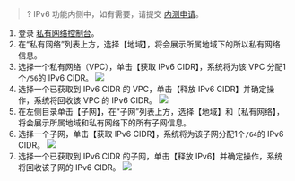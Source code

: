 >? IPv6 功能内侧中，如有需要，请提交 [内测申请]()。

1. 登录 [私有网络控制台](https://console.cloud.tencent.com/vpc)。
2. 在“私有网络”列表上方，选择【地域】，将会展示所属地域下的所以私有网络信息。
3. 选择一个私有网络（VPC），单击【获取 IPv6 CIDR】，系统将为该 VPC 分配1个`/56`的 IPv6 CIDR。
![](https://main.qcloudimg.com/raw/1e26c485dfcbf28ed5bd9ea46dd59c9d.png)
4. 选择一个已获取到 IPv6 CIDR 的 VPC，单击【释放 IPv6 CIDR】并确定操作，系统将回收该 VPC 的 IPv6 CIDR。
![](https://main.qcloudimg.com/raw/0d7951ba8c5f977ab8fda01692b5881f.png)
5. 在左侧目录单击【子网】，在“子网”列表上方，选择【地域】和【私有网络】，将会展示所属地域和私有网络下的所有子网信息。
6. 选择一个子网，单击【获取 IPv6 CIDR】，系统将为该子网分配1个`/64`的 IPv6 CIDR。 
![](https://main.qcloudimg.com/raw/3db90f85772ffa7db85197801b1f05c5.png)
7. 选择一个已获取到 IPv6 CIDR 的子网，单击【释放 IPv6】并确定操作，系统将回收该子网的 IPv6 CIDR。
![](https://main.qcloudimg.com/raw/eeb1861a719274c1526e6301952c54c9.png)
